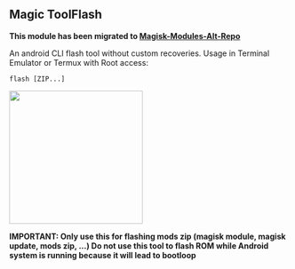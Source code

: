 ## Magic ToolFlash

**This module has been migrated to [Magisk-Modules-Alt-Repo](https://github.com/Magisk-Modules-Alt-Repo/magic-flash)**


An android CLI flash tool without custom recoveries. Usage in Terminal Emulator or Termux with Root access: 
```
flash [ZIP...]
```

<img src="https://github.com/HuskyDG/huskydg.github.io/raw/main/img/Screenshot_20220411-162531_Terminal_Emulator.png" width="240px"/>

**IMPORTANT: Only use this for flashing mods zip (magisk module, magisk update, mods zip, ...) Do not use this tool to flash ROM while Android system is running because it will lead to bootloop** 
